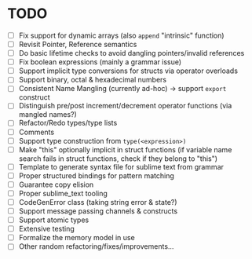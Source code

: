 **TODO**
========
- [ ] Fix support for dynamic arrays (also `append` "intrinsic" function)
- [ ] Revisit Pointer, Reference semantics
- [ ] Do basic lifetime checks to avoid dangling pointers/invalid references
- [ ] Fix boolean expressions (mainly a grammar issue)
- [ ] Support implicit type conversions for structs via operator overloads
- [ ] Support binary, octal & hexadecimal numbers
- [ ] Consistent Name Mangling (currently ad-hoc) -> support `export` construct
- [ ] Distinguish pre/post increment/decrement operator functions (via mangled names?)
- [ ] Refactor/Redo types/type lists
- [ ] Comments
- [ ] Support type construction from `type(<expression>)`
- [ ] Make "this" optionally implicit in struct functions (if variable name search fails in struct functions, check if they belong to "this")
- [ ] Template to generate syntax file for sublime text from grammar
- [ ] Proper structured bindings for pattern matching
- [ ] Guarantee copy elision
- [ ] Proper sublime_text tooling
- [ ] CodeGenError class (taking string error & state?)
- [ ] Support message passing channels & constructs
- [ ] Support atomic types
- [ ] Extensive testing
- [ ] Formalize the memory model in use
- [ ] Other random refactoring/fixes/improvements...
